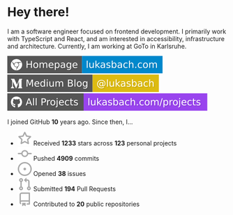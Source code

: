 # Hey there!

I am a software engineer focused on frontend development. I primarily work with TypeScript and React, and am interested in accessibility, infrastructure and architecture. Currently, I am working at GoTo in Karlsruhe.

[![Homepage](./icons/homepage.svg)](https://lukasbach.com)
[![Medium Blog](./icons/medium.svg)](https://medium.com/@lukasbach)
[![My Projects](./icons/projects.svg)](https://lukasbach.com/projects)

I joined GitHub **10** years ago. Since then, I...

- ![](./icons/star.svg) Received **1233** stars across **123** personal projects
- ![](./icons/commit.svg) Pushed **4909** commits
- ![](./icons/issues.svg) Opened **38** issues
- ![](./icons/pr.svg) Submitted **194** Pull Requests
- ![](./icons/repo.svg) Contributed to **20** public repositories
